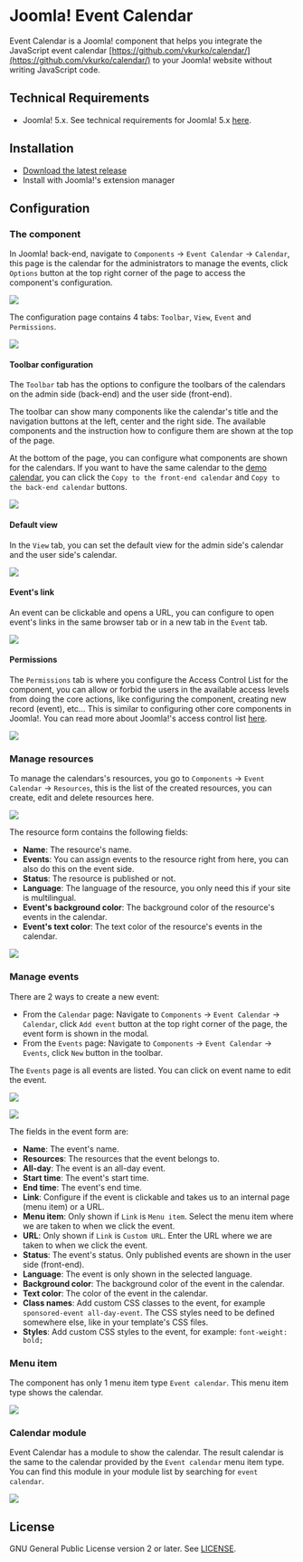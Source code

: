 # Joomla! Event Calendar

Event Calendar is a Joomla! component that helps you integrate the JavaScript event calendar [https://github.com/vkurko/calendar/](https://github.com/vkurko/calendar/) to your Joomla! website without writing JavaScript code.

## Technical Requirements

* Joomla! 5.x. See technical requirements for Joomla! 5.x [here](https://manual.joomla.org/docs/next/get-started/technical-requirements/#requirements-for-joomla-5x).

## Installation

* [Download the latest release](https://github.com/cmextension/joomla-event-calendar/releases)
* Install with Joomla!'s extension manager

## Configuration

### The component

In Joomla! back-end, navigate to `Components` -> `Event Calendar` -> `Calendar`, this page is the calendar for the administrators to manage the events, click `Options` button at the top right corner of the page to access the component's configuration.

![](screenshots/com_eventcalendar_admin_calendar.png)

The configuration page contains 4 tabs: `Toolbar`, `View`, `Event` and `Permissions`.

![](screenshots/com_eventcalendar_admin_calendar_options_toolbar_1.png)

#### Toolbar configuration

The `Toolbar` tab has the options to configure the toolbars of the calendars on the admin side (back-end) and the user side (front-end).

The toolbar can show many components like the calendar's title and the navigation buttons at the left, center and the right side. The available components and the instruction how to configure them are shown at the top of the page.

At the bottom of the page, you can configure what components are shown for the calendars. If you want to have the same calendar to the [demo calendar](https://vkurko.github.io/calendar/), you can click the `Copy to the front-end calendar` and `Copy to the back-end calendar` buttons.

![](screenshots/com_eventcalendar_admin_calendar_options_toolbar_2.png)

#### Default view

In the `View` tab, you can set the default view for the admin side's calendar and the user side's calendar.

![](screenshots/com_eventcalendar_admin_calendar_options_view.png)

#### Event's link

An event can be clickable and opens a URL, you can configure to open event's links in the same browser tab or in a new tab in the `Event` tab.

![](screenshots/com_eventcalendar_admin_calendar_options_event.png)

#### Permissions

The `Permissions` tab is where you configure the Access Control List for the component, you can allow or forbid the users in the available access levels from doing the core actions, like configuring the component, creating new record (event), etc... This is similar to configuring other core components in Joomla!. You can read more about Joomla!'s access control list [here](https://docs.joomla.org/J3.x:Access_Control_List_Tutorial).

![](screenshots/com_eventcalendar_admin_calendar_options_permissions.png)

### Manage resources

To manage the calendars's resources, you go to `Components` -> `Event Calendar` -> `Resources`, this is the list of the created resources, you can create, edit and delete resources here.

![](screenshots/com_eventcalendar_admin_resources.png)

The resource form contains the following fields:

* **Name**: The resource's name.
* **Events**: You can assign events to the resource right from here, you can also do this on the event side.
* **Status**: The resource is published or not.
* **Language**: The language of the resource, you only need this if your site is multilingual.
* **Event's background color**: The background color of the resource's events in the calendar.
* **Event's text color**: The text color of the resource's events in the calendar.

![](screenshots/com_eventcalendar_admin_resource.png)

### Manage events

There are 2 ways to create a new event:

* From the `Calendar` page: Navigate to `Components` -> `Event Calendar` -> `Calendar`, click `Add event` button at the top right corner of the page, the event form is shown in the modal.
* From the `Events` page: Navigate to `Components` -> `Event Calendar` -> `Events`, click `New` button in the toolbar.

The `Events` page is all events are listed. You can click on event name to edit the event.

![](screenshots/com_eventcalendar_admin_events.png)

![](screenshots/com_eventcalendar_admin_event.png)

The fields in the event form are:

* **Name**: The event's name.
* **Resources**: The resources that the event belongs to.
* **All-day**: The event is an all-day event.
* **Start time**: The event's start time.
* **End time**: The event's end time.
* **Link**: Configure if the event is clickable and takes us to an internal page (menu item) or a URL.
* **Menu item**: Only shown if `Link` is `Menu item`. Select the menu item where we are taken to when we click the event.
* **URL**: Only shown if `Link` is `Custom URL`. Enter the URL where we are taken to when we click the event.
* **Status**: The event's status. Only published events are shown in the user side (front-end).
* **Language**: The event is only shown in the selected language.
* **Background color**: The background color of the event in the calendar.
* **Text color**: The color of the event in the calendar.
* **Class names**: Add custom CSS classes to the event, for example `sponsored-event all-day-event`. The CSS styles need to be defined somewhere else, like in your template's CSS files.
* **Styles**: Add custom CSS styles to the event, for example: `font-weight: bold;`

### Menu item

The component has only 1 menu item type `Event calendar`. This menu item type shows the calendar.

![](screenshots/com_eventcalendar_admin_menu_items.png)

### Calendar module

Event Calendar has a module to show the calendar. The result calendar is the same to the calendar provided by the `Event calendar` menu item type. You can find this module in your module list by searching for `event calendar`.

![](screenshots/com_eventcalendar_admin_module.png)


## License

GNU General Public License version 2 or later. See [LICENSE](LICENSE).